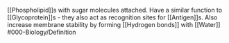 [[Phospholipid]]s with sugar molecules attached. Have a similar function to [[Glycoprotein]]s - they also act as recognition sites for [[Antigen]]s. Also increase membrane stability by forming [[Hydrogen bonds]] with [[Water]]
#000-Biology/Definition 